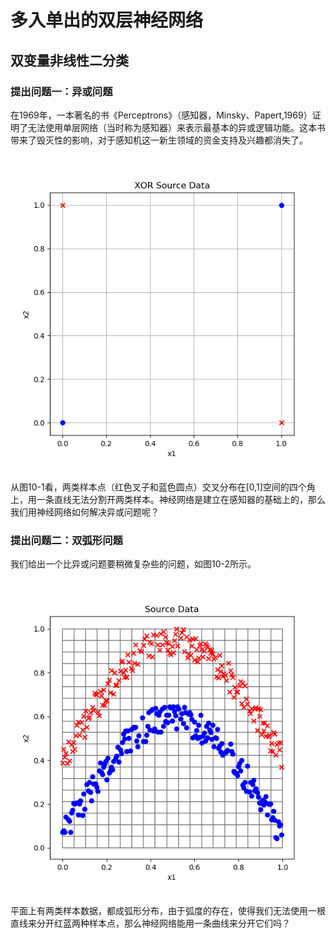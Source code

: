 # 多入单出的双层神经网络

## 双变量非线性二分类

### 提出问题一：异或问题

在1969年，一本著名的书《Perceptrons》（感知器，Minsky、Papert,1969）证明了无法使用单层网络（当时称为感知器）来表示最基本的异或逻辑功能。这本书带来了毁灭性的影响，对于感知机这一新生领域的资金支持及兴趣都消失了。

![&#x56FE;10-1 &#x5F02;&#x6216;&#x95EE;&#x9898;&#x7684;&#x6837;&#x672C;&#x6570;&#x636E;](../.gitbook/assets/image%20%28198%29.png)

从图10-1看，两类样本点（红色叉子和蓝色圆点）交叉分布在\[0,1\]空间的四个角上，用一条直线无法分割开两类样本。神经网络是建立在感知器的基础上的，那么我们用神经网络如何解决异或问题呢？

### 提出问题二：双弧形问题

我们给出一个比异或问题要稍微复杂些的问题，如图10-2所示。

![&#x56FE;10-2 &#x5448;&#x5F27;&#x7EBF;&#x5206;&#x5E03;&#x7684;&#x4E24;&#x7C7B;&#x6837;&#x672C;&#x6570;&#x636E;](../.gitbook/assets/image%20%28199%29.png)

平面上有两类样本数据，都成弧形分布，由于弧度的存在，使得我们无法使用一根直线来分开红蓝两种样本点，那么神经网络能用一条曲线来分开它们吗？

